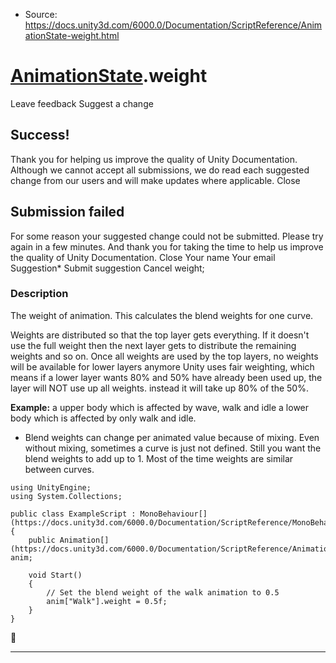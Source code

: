 * Source: https://docs.unity3d.com/6000.0/Documentation/ScriptReference/AnimationState-weight.html

#  [AnimationState](https://docs.unity3d.com/6000.0/Documentation/ScriptReference/AnimationState.html).weight
Leave feedback
Suggest a change
## Success!
Thank you for helping us improve the quality of Unity Documentation. Although we cannot accept all submissions, we do read each suggested change from our users and will make updates where applicable.
Close
## Submission failed
For some reason your suggested change could not be submitted. Please <a>try again</a> in a few minutes. And thank you for taking the time to help us improve the quality of Unity Documentation.
Close
Your name Your email Suggestion* Submit suggestion
Cancel
weight; 
### Description
The weight of animation.
This calculates the blend weights for one curve.  
  
Weights are distributed so that the top layer gets everything. If it doesn't use the full weight then the next layer gets to distribute the remaining weights and so on. Once all weights are used by the top layers, no weights will be available for lower layers anymore Unity uses fair weighting, which means if a lower layer wants 80% and 50% have already been used up, the layer will NOT use up all weights. instead it will take up 80% of the 50%.  
  
**Example:** a upper body which is affected by wave, walk and idle a lower body which is affected by only walk and idle.  
  
- Blend weights can change per animated value because of mixing. Even without mixing, sometimes a curve is just not defined. Still you want the blend weights to add up to 1. Most of the time weights are similar between curves.
```
using UnityEngine;
using System.Collections;  
  
public class ExampleScript : MonoBehaviour[](https://docs.unity3d.com/6000.0/Documentation/ScriptReference/MonoBehaviour.html)
{
    public Animation[](https://docs.unity3d.com/6000.0/Documentation/ScriptReference/Animation.html) anim;  
  
    void Start()
    {
        // Set the blend weight of the walk animation to 0.5
        anim["Walk"].weight = 0.5f;
    }
}

```

* * *
